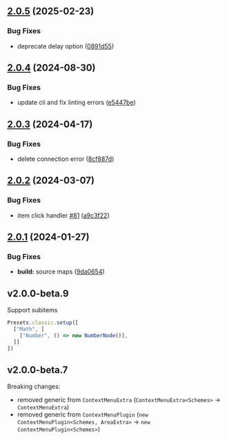 ## [2.0.5](https://github.com/retejs/context-menu-plugin/compare/v2.0.4...v2.0.5) (2025-02-23)


### Bug Fixes

* deprecate delay option ([0891d55](https://github.com/retejs/context-menu-plugin/commit/0891d55976d5d3afee755ceee615c3a0f92cbe8f))

## [2.0.4](https://github.com/retejs/context-menu-plugin/compare/v2.0.3...v2.0.4) (2024-08-30)


### Bug Fixes

* update cli and fix linting errors ([e5447be](https://github.com/retejs/context-menu-plugin/commit/e5447beb1d97b43f0ad52d6846460cbc96b27d7d))

## [2.0.3](https://github.com/retejs/context-menu-plugin/compare/v2.0.2...v2.0.3) (2024-04-17)


### Bug Fixes

* delete connection error ([8cf887d](https://github.com/retejs/context-menu-plugin/commit/8cf887d91f85b0a1ccd643fc5931b544b68952ca))

## [2.0.2](https://github.com/retejs/context-menu-plugin/compare/v2.0.1...v2.0.2) (2024-03-07)


### Bug Fixes

* item click handler [#81](https://github.com/retejs/context-menu-plugin/issues/81) ([a9c3f22](https://github.com/retejs/context-menu-plugin/commit/a9c3f2285af6161aecb26390129348594a1d6186))

## [2.0.1](https://github.com/retejs/context-menu-plugin/compare/v2.0.0...v2.0.1) (2024-01-27)


### Bug Fixes

* **build:** source maps ([9da0654](https://github.com/retejs/context-menu-plugin/commit/9da065467ffb9d32aa7a974027e2e688c723aebb))

## v2.0.0-beta.9

Support subitems

```ts
Presets.classic.setup([
  ["Math", [
    ["Number", () => new NumberNode()],
  ]]
])
```

## v2.0.0-beta.7

Breaking changes:

- removed generic from `ContextMenuExtra` (`ContextMenuExtra<Schemes>` -> `ContextMenuExtra`)
- removed generic from `ContextMenuPlugin` (`new ContextMenuPlugin<Schemes, AreaExtra>` ->  `new ContextMenuPlugin<Schemes>`)
